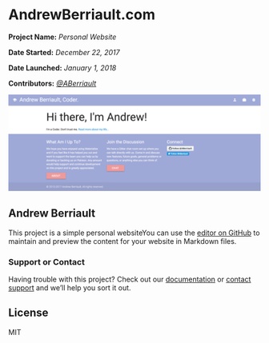 # AndrewBerriault.com
**Project Name:** _Personal Website_

**Date Started:** _December 22, 2017_

**Date Launched:** _January 1, 2018_

**Contributors:** _[@ABerriault](https://github.com/ABerriault)_

![screenshot](https://raw.githubusercontent.com/aberriault/aberriault.github.io/master/img/screenshot.png)


## Andrew Berriault

This project is a simple personal websiteYou can use the [editor on GitHub](https://github.com/ABerriault/aberriault.github.io/edit/master/README.md) to maintain and preview the content for your website in Markdown files.

### Support or Contact

Having trouble with this project? Check out our [documentation](https://github.com/ABerriault/aberriault.github.io/wiki) or [contact support](mailto:AndrewBerriault@gmail.com) and we’ll help you sort it out.

## License

MIT
